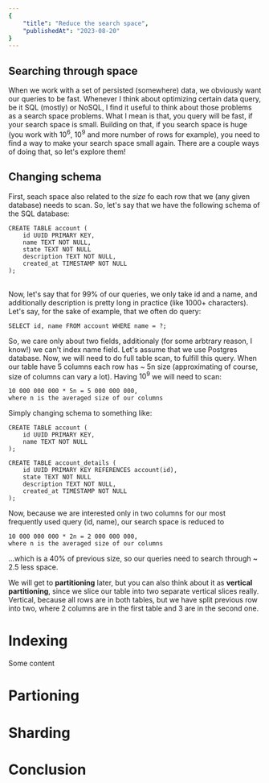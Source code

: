 ```yaml
---
{
    "title": "Reduce the search space",
    "publishedAt": "2023-08-20"
}
---
```


## Searching through space

When we work with a set of persisted (somewhere)  data, we obviously want our queries to be fast. 
Whenever I think about optimizing certain data query, be it SQL (mostly) or NoSQL, I find it useful to think about those problems as a search space problems. What I mean is that, you query will be fast, if your search space is small.
Building on that, if you search space is huge (you work with $10^6$, $10^9$ and more number of rows for example), you need to find a way to make your search space small again. There are a couple ways of doing that, so let's explore them!

## Changing schema

First, seach space also related to the *size* fo each row that we (any given database) needs to scan. So, let's say that we have the following schema of the SQL database: 
```
CREATE TABLE account (
    id UUID PRIMARY KEY,
    name TEXT NOT NULL,
    state TEXT NOT NULL
    description TEXT NOT NULL,
    created_at TIMESTAMP NOT NULL
);
```
\
Now, let's say that for 99% of our queries, we only take id and a name, and additionally description is pretty long in practice (like 1000+ characters). Let's say, for the sake of example, that we often do query:
```
SELECT id, name FROM account WHERE name = ?;
```
So, we care only about two fields, additionaly (for some arbtrary reason, I know!) we can't index name field. Let's assume that we use Postgres database. Now, we will need to do full table scan, to fulfill this query. When our table have 5 columns each row has ~ 5n size (approximating of course, size of columns can vary a lot). Having $10^9$ we will need to scan:
```
10 000 000 000 * 5n = 5 000 000 000,
where n is the averaged size of our columns
``` 

Simply changing schema to something like:
```
CREATE TABLE account (
    id UUID PRIMARY KEY,
    name TEXT NOT NULL
);

CREATE TABLE account_details (
    id UUID PRIMARY KEY REFERENCES account(id),
    state TEXT NOT NULL
    description TEXT NOT NULL,
    created_at TIMESTAMP NOT NULL
);
```
Now, because we are interested only in two columns for our most frequently used query (id, name), our search space is reduced to 
```
10 000 000 000 * 2n = 2 000 000 000,
where n is the averaged size of our columns
``` 
...which is a 40% of previous size, so our queries need to search through ~ 2.5 less space. 

We will get to **partitioning** later, but you can also think about it as **vertical partitioning**, since we slice our table into two separate vertical slices really. Vertical, because all rows are in both tables, but we have split previous row into two, where 2 columns are in the first table and 3 are in the second one.

# Indexing

Some content

# Partioning 

# Sharding

# Conclusion
